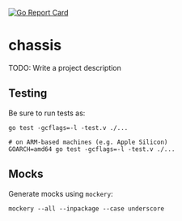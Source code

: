 [![Go Report Card](https://goreportcard.com/badge/github.com/jgkawell/galactus/pkg/chassis)](https://goreportcard.com/report/github.com/jgkawell/galactus/pkg/chassis)

# chassis

TODO: Write a project description

## Testing

Be sure to run tests as:

```shell
go test -gcflags=-l -test.v ./...

# on ARM-based machines (e.g. Apple Silicon)
GOARCH=amd64 go test -gcflags=-l -test.v ./...
```

## Mocks

Generate mocks using `mockery`:

```shell
mockery --all --inpackage --case underscore
```
